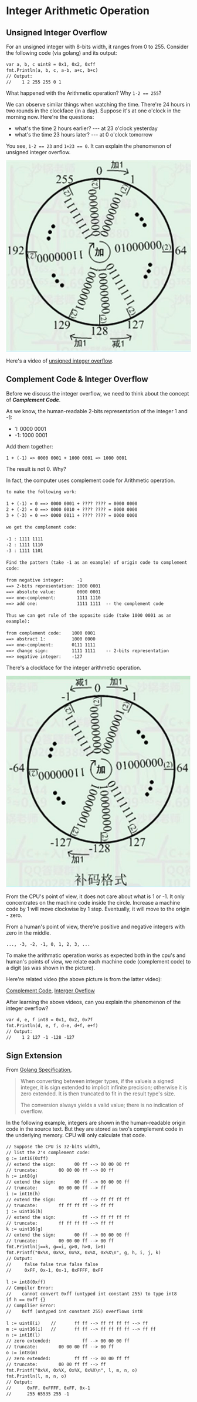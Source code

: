 # Integer Arithmetic Operation

## Unsigned Integer Overflow

For an unsigned integer with 8-bits width, it
ranges from 0 to 255. Consider the following
code (via golang) and its output:

```golang
var a, b, c uint8 = 0x1, 0x2, 0xff
fmt.Println(a, b, c, a-b, a+c, b+c)
// Output:
//    1 2 255 255 0 1
```

What happened with the Arithmetic operation?
Why `1-2 == 255`?

We can observe similar things when watching the time.
There're 24 hours in two rounds in the clockface (in a day).
Suppose it's at one o'clock in the morning now.
Here're the questions:

* what's the time 2 hours earlier? --- at 23 o'clock yesterday
* what's the time 23 hours later?  --- at 0 o'clock tomorrow

You see, `1-2 == 23` and `1+23 == 0`. It can explain
the phenomenon of unsigned integer overflow.

![unsigned integer clockface][unsigned integer clockface]

Here's a video of [unsigned integer overflow][unsigned integer overflow].

## Complement Code & Integer Overflow

Before we discuss the integer overflow, we need to think about
the concept of ***Complement Code***.

As we know, the human-readable 2-bits representation of the integer 1 and -1:

* 1:  0000 0001
* -1: 1000 0001

Add them together:

```golang
1 + (-1) => 0000 0001 + 1000 0001 => 1000 0001
```

The result is not 0. Why?

In fact, the computer uses complement code for Arithmetic operation.

```golang
to make the following work:

1 + (-1) = 0 ==> 0000 0001 + ???? ???? = 0000 0000
2 + (-2) = 0 ==> 0000 0010 + ???? ???? = 0000 0000
3 + (-3) = 0 ==> 0000 0011 + ???? ???? = 0000 0000

we get the complement code:

-1 : 1111 1111
-2 : 1111 1110
-3 : 1111 1101

Find the pattern (take -1 as an example) of origin code to complement code:

from negative integer:     -1
==> 2-bits representation: 1000 0001
==> absolute value:        0000 0001
==> one-complement:        1111 1110
==> add one:               1111 1111  -- the complement code

Thus we can get rule of the opposite side (take 1000 0001 as an example):

from complement code:    1000 0001
==> abstract 1:          1000 0000
==> one-complment:       0111 1111
==> change sign:         1111 1111    -- 2-bits representation
==> negative integer:    -127

```

There's a clockface for the integer arithmetic operation.

![integer clockface][integer_clockface]

From the CPU's point of view, it does not care
about what is 1 or -1. It only concentrates on
the machine code inside the circle. Increase
a machine code by 1 will move clockwise by 1 step.
Eventually, it will move to the origin - zero.

From a human's point of view, there're positive and
negative integers with zero in the middle.

```golang
..., -3, -2, -1, 0, 1, 2, 3, ...
```

To make the arithmatic operation works as expected
both in the cpu's and human's points of view,
we relate each machine code (complement code) to a digit
(as was shown in the picture).

Here're related video (the above picture is from the latter video):

[Complement Code][Complement Code],
[Interger Oveflow][integer overflow]

After learning the above videos, can you explain
the phenomenon of the integer overflow?

```golang
var d, e, f int8 = 0x1, 0x2, 0x7f
fmt.Println(d, e, f, d-e, d+f, e+f)
// Output:
//    1 2 127 -1 -128 -127
```

## Sign Extension

From [Golang Specification][golang spec],

> When converting between integer types, if the valueis a
> signed integer, it is sign extended to implicit infinite precision;
> otherwise it is zero extended. It is then truncated to fit in the result type's size.
>
> The conversion always yields a valid value; there is no indication of overflow.

In the following example, integers are
shown in the human-readable origin code in the source text.
But they are stored as two's complement code in the
underlying memory. CPU will only calculate that code.

```golang
// Suppose the CPU is 32-bits width, 
// list the 2's complement code:
g := int16(0xff)
// extend the sign:       00 ff --> 00 00 00 ff
// truncate:        00 00 00 ff --> 00 ff
h := int8(g)
// extend the sign:       00 ff --> 00 00 00 ff
// truncate:        00 00 00 ff --> ff
i := int16(h)
// extend the sign:          ff --> ff ff ff ff
// truncate:        ff ff ff ff --> ff ff
j := uint16(h)
// extend the sign:          ff --> ff ff ff ff
// truncate:        ff ff ff ff --> ff ff
k := uint16(g)
// extend the sign:       00 ff --> 00 00 00 ff
// truncate:        00 00 00 ff --> 00 ff
fmt.Println(j==k, g==i, g>0, h>0, i>0)
fmt.Printf("0x%X, 0x%X, 0x%X, 0x%X, 0x%X\n", g, h, i, j, k)
// Output:
//     false false true false false
//     0xFF, 0x-1, 0x-1, 0xFFFF, 0xFF

l := int8(0xff)
// Compiler Error:
//    cannot convert 0xff (untyped int constant 255) to type int8
if h == 0xff {}
// Compilier Error:
//    0xff (untyped int constant 255) overflows int8

l := uint8(i)    //       ff ff --> ff ff ff ff --> ff
m := uint16(i)   //       ff ff --> ff ff ff ff --> ff ff
n := int16(l)
// zero extended:            ff --> 00 00 00 ff
// truncate:        00 00 00 ff --> 00 ff
o := int8(m)
// zero extended:         ff ff --> 00 00 ff ff
// truncate:        00 00 ff ff --> ff
fmt.Printf("0x%X, 0x%X, 0x%X, 0x%X\n", l, m, n, o)
fmt.Println(l, m, n, o)
// Output:
//      0xFF, 0xFFFF, 0xFF, 0x-1
//      255 65535 255 -1
```

[unsigned integer overflow]: https://www.bilibili.com/video/BV1kA4y1Z77h?spm_id_from=333.999.0.0&vd_source=db99336273bc60b960a922e981c6b9d0
[Complement Code]: https://www.bilibili.com/video/BV16U4y1t7LD?spm_id_from=333.999.0.0&vd_source=db99336273bc60b960a922e981c6b9d0
[integer overflow]: https://www.bilibili.com/video/BV1P541197N2?spm_id_from=333.999.0.0&vd_source=db99336273bc60b960a922e981c6b9d0
[integer_clockface]: ../../pics/programming/integerclockface.png
[unsigned integer clockface]: ../../pics/programming/unsignedintegerclockface.png
[golang spec]: https://golang.google.cn/ref/spec#Conversions
